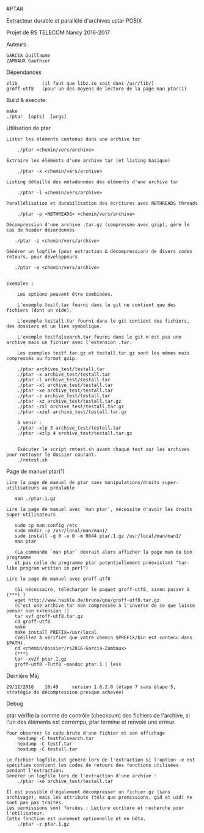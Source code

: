 #PTAR

Extracteur durable et parallèle d'archives ustar POSIX

Projet de RS TELECOM Nancy 2016-2017

Auteurs

    GARCIA Guillaume
    ZAMBAUX Gauthier

Dépendances

    zlib         (il faut que libz.so soit dans /usr/lib/)
    groff-utf8   (pour un des moyens de lecture de la page man ptar(1)

Build & execute:

    make
    ./ptar  [opts]  [args]

Utilisation de ptar

	Lister les éléments contenus dans une archive tar

	    ./ptar <chemin/vers/archive>

	Extraire les éléments d'une archive tar (et listing basique)

	    ./ptar -x <chemin/vers/archive>

	Listing détaillé des métadonnées des éléments d'une archive tar

	    ./ptar -l <chemin/vers/archive>

	Parallélisation et durabilisation des écritures avec NBTHREADS threads

	    ./ptar -p <NBTHREADS> <chemin/vers/archive>

	Décompression d'une archive .tar.gz (compressée avec gzip), gère le cas de header désordonnés

	   ./ptar -z <chemin/vers/archive>

	Générer un logfile (pour extraction & décompression) de divers codes retours, pour développeurs

	   ./ptar -e <chemin/vers/archive>


	Exemples :

	    Les options peuvent être combinées.

	    L'exemple testf.tar fourni dans le git ne contient que des fichiers (dont un vide).

	    L'exemple testall.tar fourni dans le git contient des fichiers, des dossiers et un lien symbolique.

	    L'exemple testfalsearch.tar fourni dans le git n'est pas une archive mais un fichier avec l'extension .tar.

	    Les exemples testf.tar.gz et testall.tar.gz sont les mêmes mais compressés au format gzip.

	    ./ptar archives_test/testall.tar
	    ./ptar -x archive_test/testall.tar
	    ./ptar -l archive_test/testall.tar
	    ./ptar -xl archive_test/testall.tar
	    ./ptar -xe archive_test/testall.tar
	    ./ptar -z archive_test/testall.tar
	    ./ptar -xz archive_test/testall.tar.gz
	    ./ptar -zxl archive_test/testall.tar.gz
	    ./ptar -xzel archive_test/testall.tar.gz

	    à venir :
	    ./ptar -xlp 3 archive_test/testall.tar
	    ./ptar -xzlp 4 archive_test/testall.tar.gz


	    Exécuter le script rmtest.sh avant chaque test sur les archives pour nettoyer le dossier courant.
	    ./rmtest.sh


Page de manuel ptar(1)

	Lire la page de manuel de ptar sans manipulations/droits super-utilisateurs au préalable

	   man ./ptar.1.gz

	Lire la page de manuel avec `man ptar`, nécessite d'avoir les droits super-utilisateurs

	   sudo cp man.config /etc
	   sudo mkdir -p /usr/local/man/man1/
	   sudo install -g 0 -o 0 -m 0644 ptar.1.gz /usr/local/man/man1/
	   man ptar

	   (La commande `man ptar` devrait alors afficher la page man du bon programme
	   et pas celle du programme ptar potentiellement préexistant "tar-like program written in perl")

	Lire la page de manuel avec groff-utf8

	   (Si nécessaire, télécharger le paquet groff-utf8, sinon passer à (***) )
 	   wget http://www.haible.de/bruno/gnu/groff-utf8.tar.gz
	   (C'est une archive tar non compressée à l'inverse de ce que laisse penser son extension !)
	   tar xvf groff-utf8.tar.gz
 	   cd groff-utf8
	   make
	   make install PREFIX=/usr/local
	   (Veillez à vérifier que votre chemin $PREFIX/bin est contenu dans $PATH).
	   cd <chemin/dossier/rs2016-Garcia-Zambaux>
	   (***)
	   tar -xvzf ptar.1.gz
	   groff-utf8 -Tutf8 -mandoc ptar.1 | less


Dernière Màj

	29/11/2016    18:49     version 1.6.2.0 (étape 7 sans étape 5, stratégie de décompression presque achevée)


Debug


  ptar vérifie la somme de contrôle (checksum) des fichiers de l'archive, si l'un des éléments est corrompu, ptar termine et renvoie une erreur.

	Pour observer le code brute d'une fichier et son affichage
		hexdump -C testfalsearch.tar
		hexdump -C testf.tar
		hexdump -C testall.tar

	Le fichier logfile.txt généré lors de l'extraction si l'option -e est spécifiée contient les codes de retours des fonctions utilisées pendant l'extraction.
	Générer un logfile lors de l'extraction d'une archive :
		./ptar -xe archive_test/testall.tar

	Il est possible d'également décompresser un fichier.gz (sans archivage), mais les attributs (tels que premissions, gid et uid) ne sont pas pas traités.
	Les permissions sont forcées : Lecture ecriture et recherche pour l'utilisateur.
	Cette fonction est purement optionnelle et en bêta.
		./ptar -z ptar.1.gz
